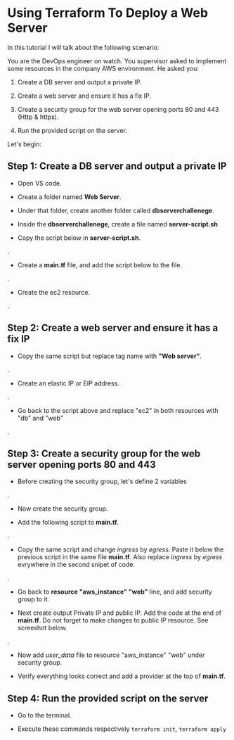 # Using Terraform To Deploy a Web Server

In this tutorial I will talk about the following scenario:

You are the DevOps engineer on watch. You supervisor asked to implement some resources in the company AWS environment. He asked you: 

1) Create a DB server and output a private IP.
   
2) Create a web server and ensure it has a fix IP.

3) Create a security group for the web server opening ports 80 and 443 (Http & https).

4) Run the provided script on the server. 


Let's begin:

## Step 1: Create a DB server and output a private IP

- Open VS code.

- Create a folder named **Web Server**. 

- Under that folder, create another folder called **dbserverchallenege**.

- Inside the **dbserverchallenege**, create a file named **server-script.sh**

- Copy the script below in **server-script.sh**. 


.


- Create a **main.tf** file, and add the script below to the file.

.


- Create the ec2 resource. 


.


## Step 2: Create a web server and ensure it has a fix IP

- Copy the same script but replace tag name with **"Web server"**.


.


- Create an elastic IP or EIP address. 


.


- Go back to the script above and replace "ec2" in both resources with "db" and "web"


.


## Step 3: Create a security group for the web server opening ports 80 and 443

- Before creating the security group, let's define 2 variables


.


- Now create the security group.

- Add the following script to **main.tf**.


.


- Copy the same script and change *ingress* by *egress*. Paste it below the previous script in the same file **main.tf**. Also replace *ingress* by *egress* evrywhere in the second snipet of code.


.


- Go back to **resource "aws_instance" "web"** line, and add security group to it. 

- Next create output Private IP and public IP. Add the code at the end of **main.tf**. Do not forget to make changes to public IP resource. See screeshot below. 


.


- Now add *user_data* file to resource "aws_instance" "web" under security group.

- Verify everything looks correct and add a provider at the top of **main.tf**. 


## Step 4: Run the provided script on the server

- Go to the terminal. 

- Execute these commands respectively `terraform init`, `terraform apply`